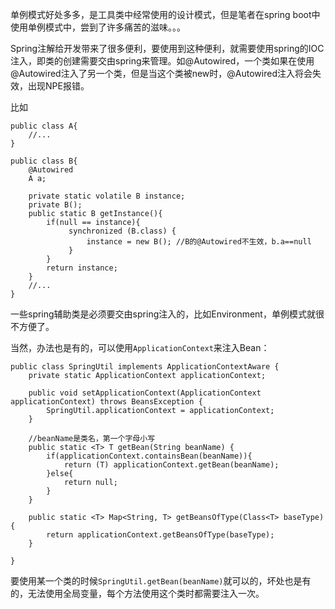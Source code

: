 单例模式好处多多，是工具类中经常使用的设计模式，但是笔者在spring boot中使用单例模式中，尝到了许多痛苦的滋味。。。

Spring注解给开发带来了很多便利，要使用到这种便利，就需要使用spring的IOC注入，即类的创建需要交由spring来管理。如@Autowired，一个类如果在使用@Autowired注入了另一个类，但是当这个类被new时，@Autowired注入将会失效，出现NPE报错。

比如

```
public class A{
    //...
}

public class B{
    @Autowired
    A a;
    
    private static volatile B instance;
    private B();
    public static B getInstance(){
        if(null == instance){
             synchronized (B.class) {
                 instance = new B(); //B的@Autowired不生效，b.a==null
             }
        }
        return instance;
    }
    //...
}
```

一些spring辅助类是必须要交由spring注入的，比如Environment，单例模式就很不方便了。

当然，办法也是有的，可以使用`ApplicationContext`来注入Bean：

```
public class SpringUtil implements ApplicationContextAware {
    private static ApplicationContext applicationContext;

    public void setApplicationContext(ApplicationContext applicationContext) throws BeansException {
        SpringUtil.applicationContext = applicationContext;
    }

    //beanName是类名，第一个字母小写
    public static <T> T getBean(String beanName) {
        if(applicationContext.containsBean(beanName)){
            return (T) applicationContext.getBean(beanName);
        }else{
            return null;
        }
    }

    public static <T> Map<String, T> getBeansOfType(Class<T> baseType){
        return applicationContext.getBeansOfType(baseType);
    }

}
```

要使用某一个类的时候`SpringUtil.getBean(beanName)`就可以的，坏处也是有的，无法使用全局变量，每个方法使用这个类时都需要注入一次。
